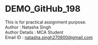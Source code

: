 # DEMO_GitHub_198

This is for practical assignment purpose.
</br>
Author : Natasha Singh
</br>
Author Details : MCA Student
</br>
Email ID : natasha.singh270800@gmail.com

